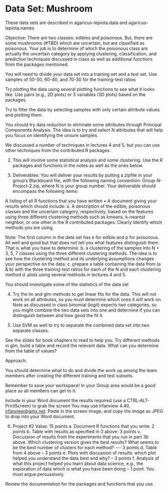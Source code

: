 # Data Set: Mushroom 
These data sets are described in agaricus-lepiota.data and agaricus-lepiota.names

Objective: There are two classes: edibles and poisonous. But, there are some mushrooms (#TBD) which are uncertain, but are classified as poisonous. Your job is to determine of which the poisonous class are actually the uncertain category by applying clustering, classification, and prediction techniques discussed in class as well as additional functions from the packages mentioned.

You will need to divide your data set into a training set and a test set. Use samples of 50-50, 60-40, and 70-30 for the training-test ratios

Try plotting the data using several plotting functions to see what it looks like. Use pairs (e.g., 2D plots) or 3 variables (3D plots) based on the packages. 

Try to filter the data by selecting samples with only certain attribute values and plotting them.

You should try data reduction to eliminate some attributes through Principal Components Analysis. The idea is to try and select N attributes that will help you focus on identifying the unsure samples.

We discussed a number of techniques in lectures 4 and 5, but you can use other techniques from the contributed R packages.

2. This will involve some statistical analysis and some clustering. Use the R packages and functions in the notes as well as the ones below. 

3. Deliverables: You will deliver your results by putting a zipfile in your group’s Blackboard file, with the following naming convention: Group-N-Project-2.zip, where N is your group number. Your deliverable should encompass the following items:

A listing of all R functions that you have written
•	A document giving your results which should include:
a. A description of the edible, poisonous classes and the uncertain category, respectively, based on the features using three different clustering methods such as kmeans, k-nearest neighbor, or one other in the R contributed packages. Clearly identify which methods you are using.

Note: The first column in the data set has e for edible and p for poisonous. All well and good but that does not tell you what features distinguish them. That is what you have to determine.
b. a clustering of the samples into N = 3, 5, 7 classes using the three different clustering methods. The idea is to see how the clustering method and its underlying assumptions changes your perspective on the data.
c. prepare a table containing the data from (a & b) with the three training-test ratios for each of the N and each clustering method
d. plots using several methods in lectures 4 and 5.

You should investigate some of the statistics of the data set

4. Try the lm and glm methods to get linear fits for the data. This will not work on all attributes, so you must determine which ones it will work on. Note as discussed in class binomial (logit) expects two categories, so you might combine the two data sets into one and determine if you can distinguish between and how good the fit it.

5. Use SVM as well to try to separate the combined data set into two separate classes.

See the slides for book chapters to read to help you. Try different methods in glm, build a table and record the relevant data. What can you determine from the table of values?

Approach:

You should determine what to do and divide the work up among the team members after creating the different training and test subsets. 

Remember to save your workspace! In your Group area would be a good place so all members can get to it.

Include in your Word document the results required
(use a  CTRL-ALT-PrintScreen) to grab the screen
You may use Irfanview 4.40, irfanview@gmx.net. Paste in the screen image, and copy the image as JPEG to drop into your Word document.

6. Project #2 Value: 15 points
a. Document R functions that you write: 2 points
b. Table with results as specified in 3 above: 3 points
c. Discussion of results from the experiments that you run in part 3b above. Which clustering version gives the best results? What seems to be the best number of clusters for each method? --- 3 points
d. Table from 4 above – 3 points
e. Plots with discussion of results: which plot helped you understand the data best and why? – 3 points
f. Analysis of what this project helped you learn about data science, e.g., the exploration of data which is what you have been doing – 1 point. You must argue persuasively.

Review the documentation for the packages and functions that you use.

 

